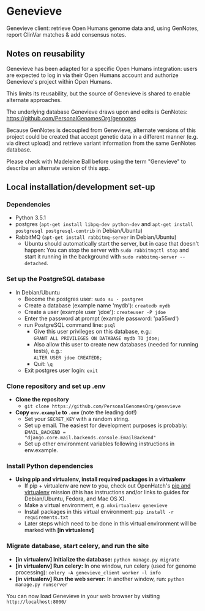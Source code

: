 # Genevieve

Genevieve client: retrieve Open Humans genome data and, using GenNotes, report
ClinVar matches &amp; add consensus notes.

## Notes on reusability

Genevieve has been adapted for a specific Open Humans integration: users are
expected to log in via their Open Humans account and authorize Genevieve's
project within Open Humans.

This limits its reusability, but the source of Genevieve is shared to enable
alternate approaches.

The underlying database Genevieve draws upon and edits is GenNotes:
https://github.com/PersonalGenomesOrg/gennotes

Because GenNotes is decoupled from Genevieve, alternate versions of this
project could be created that accept genetic data in a different manner (e.g.
via direct upload) and retrieve variant information from the same GenNotes
database.

Please check with Madeleine Ball before using the term "Genevieve" to describe
an alternate version of this app.

## Local installation/development set-up

### Dependencies

- Python 3.5.1
- postgres (`apt-get install libpq-dev python-dev` and
  `apt-get install postgresql postgresql-contrib` in Debian/Ubuntu)
- RabbitMQ (`apt-get install rabbitmq-server` in Debian/Ubuntu)
   - Ubuntu should automatically start the server, but in case that doesn't happen: You can stop the server with `sudo rabbitmqctl stop` and start it running in the background with `sudo rabbitmq-server --detached`.

### Set up the PostgreSQL database

- In Debian/Ubuntu
  - Become the postgres user: `sudo su - postgres`
  - Create a database (example name 'mydb'): `createdb mydb`
  - Create a user (example user 'jdoe'): `createuser -P jdoe`
  - Enter the password at prompt (example password: 'pa55wd')
  - run PostgreSQL command line: `psql`
    - Give this user privileges on this database, e.g.:<br>
      `GRANT ALL PRIVILEGES ON DATABASE mydb TO jdoe;`
    - Also allow this user to create new databases (needed for running tests),
      e.g.:<br>
      `ALTER USER jdoe CREATEDB;`
    - Quit: `\q`
  - Exit postgres user login: `exit`

### Clone repository and set up .env

* **Clone the repository**
  * `git clone https://github.com/PersonalGenomesOrg/genevieve`
* **Copy `env.example` to `.env`** (note the leading dot!)
  * Set your `SECRET_KEY` with a random string.
  * Set up email. The easiest for development purposes is probably: `EMAIL_BACKEND = "django.core.mail.backends.console.EmailBackend"`
  * Set up other environment variables following instructions in env.example.

### Install Python dependencies

* **Using pip and virtualenv, install required packages in a virtualenv**
  * If pip + virtualenv are new to you, check out OpenHatch's [pip and virtualenv](https://openhatch.org/missions/pipvirtualenv) mission (this has instructions and/or links to guides for Debian/Ubuntu, Fedora, and Mac OS X).
  * Make a virtual environment, e.g. `mkvirtualenv genevieve`
  * Install packages in this virtual environment: `pip install -r requirements.txt`
  * Later steps which need to be done in this virtual environment will be marked with **[in virtualenv]**

### Migrate database, start celery, and run the site

* **[in virtualenv] Initialize the database:** `python manage.py migrate`
* **[in virtualenv] Run celery:** In one window, run celery (used for genome processing): `celery -A genevieve_client worker -l info`
* **[in virtualenv] Run the web server:** In another window, run: `python manage.py runserver`

You can now load Genevieve in your web browser by visiting `http://localhost:8000/`
